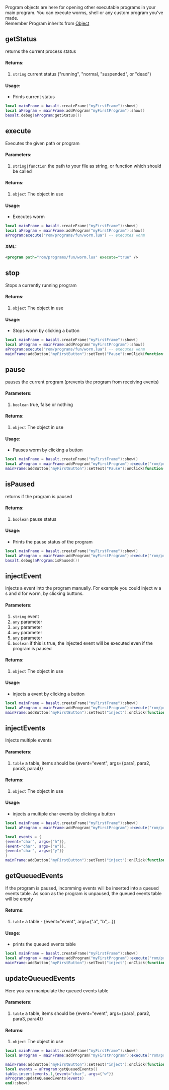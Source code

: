 
Program objects are here for opening other executable programs in your main program. You can execute worms, shell or any custom program you've made. 
<br>
Remember Program inherits from [Object](objects/Object.md)


## getStatus
returns the current process status

#### Returns:
1. `string` current status ("running", "normal, "suspended", or "dead")

#### Usage:
* Prints current status
```lua
local mainFrame = basalt.createFrame("myFirstFrame"):show()
local aProgram = mainFrame:addProgram("myFirstProgram"):show()
basalt.debug(aProgram:getStatus())
```

## execute
Executes the given path or program

#### Parameters: 
1. `string|function` the path to your file as string, or function which should be called

#### Returns:
1. `object` The object in use

#### Usage:
* Executes worm
```lua
local mainFrame = basalt.createFrame("myFirstFrame"):show()
local aProgram = mainFrame:addProgram("myFirstProgram"):show()
aProgram:execute("rom/programs/fun/worm.lua") -- executes worm
```

#### XML:
```xml
<program path="rom/programs/fun/worm.lua" execute="true" />
```

## stop
Stops a currently running program

#### Returns:
1. `object` The object in use

#### Usage:
* Stops worm by clicking a button
```lua
local mainFrame = basalt.createFrame("myFirstFrame"):show()
local aProgram = mainFrame:addProgram("myFirstProgram"):show()
aProgram:execute("rom/programs/fun/worm.lua") -- executes worm
mainFrame:addButton("myFirstButton"):setText("Pause"):onClick(function() aProgram:stop() end):show()
```

## pause
pauses the current program (prevents the program from receiving events)

#### Parameters: 
1. `boolean` true, false or nothing

#### Returns:
1. `object` The object in use

#### Usage:
* Pauses worm by clicking a button
```lua
local mainFrame = basalt.createFrame("myFirstFrame"):show()
local aProgram = mainFrame:addProgram("myFirstProgram"):execute("rom/programs/shell.lua"):show()
mainFrame:addButton("myFirstButton"):setText("Pause"):onClick(function() aProgram:pause(true) end):show()
```

## isPaused
returns if the program is paused

#### Returns:
1. `boolean` pause status

#### Usage:
* Prints the pause status of the program
```lua
local mainFrame = basalt.createFrame("myFirstFrame"):show()
local aProgram = mainFrame:addProgram("myFirstProgram"):execute("rom/programs/shell.lua"):show()
basalt.debug(aProgram:isPaused())
```

## injectEvent
injects a event into the program manually. For example you could inject w a s and d for worm, by clicking buttons.

#### Parameters: 
1. `string` event
2. `any` parameter
3. `any` parameter
4. `any` parameter
5. `any` parameter
6. `boolean` if this is true, the injected event will be executed even if the program is paused

#### Returns:
1. `object` The object in use

#### Usage:
* injects a event by clicking a button
```lua
local mainFrame = basalt.createFrame("myFirstFrame"):show()
local aProgram = mainFrame:addProgram("myFirstProgram"):execute("rom/programs/shell.lua"):show()
mainFrame:addButton("myFirstButton"):setText("inject"):onClick(function() aProgram:injectEvent("char", "w") end):show()
```

## injectEvents
Injects multiple events

#### Parameters: 
1. `table` a table, items should be {event="event", args={para1, para2, para3, para4}}

#### Returns:
1. `object` The object in use

#### Usage:
* injects a multiple char events by clicking a button

```lua
local mainFrame = basalt.createFrame("myFirstFrame"):show()
local aProgram = mainFrame:addProgram("myFirstProgram"):execute("rom/programs/shell.lua"):show()

local events = {
{event="char", args={"h"}},
{event="char", args={"e"}},
{event="char", args={"y"}}
}
mainFrame:addButton("myFirstButton"):setText("inject"):onClick(function() aProgram:injectEvents(events) end):show()
```


## getQueuedEvents
If the program is paused, incomming events will be inserted into a queued events table. As soon as the program is unpaused, the queued events table will be empty

#### Returns:
1. `table` a table - {event="event", args={"a", "b",...}}

#### Usage:
* prints the queued events table
```lua
local mainFrame = basalt.createFrame("myFirstFrame"):show()
local aProgram = mainFrame:addProgram("myFirstProgram"):execute("rom/programs/shell.lua"):show()
mainFrame:addButton("myFirstButton"):setText("inject"):onClick(function() basalt.debug(aProgram:getQueuedEvents()) end):show()
```

## updateQueuedEvents
Here you can manipulate the queued events table

#### Parameters: 
1. `table` a table, items should be {event="event", args={para1, para2, para3, para4}}

#### Returns:
1. `object` The object in use

```lua
local mainFrame = basalt.createFrame("myFirstFrame"):show()
local aProgram = mainFrame:addProgram("myFirstProgram"):execute("rom/programs/shell.lua"):show()

mainFrame:addButton("myFirstButton"):setText("inject"):onClick(function() 
local events = aProgram:getQueuedEvents()
table.insert(events,1,{event="char", args={"w"}}
aProgram:updateQueuedEvents(events) 
end):show()
```

